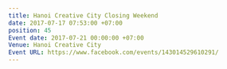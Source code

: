 ```yaml
---
title: Hanoi Creative City Closing Weekend
date: 2017-07-17 07:53:00 +07:00
position: 45
Event date: 2017-07-21 00:00:00 +07:00
Venue: Hanoi Creative City
Event URL: https://www.facebook.com/events/143014529610291/
---
```


